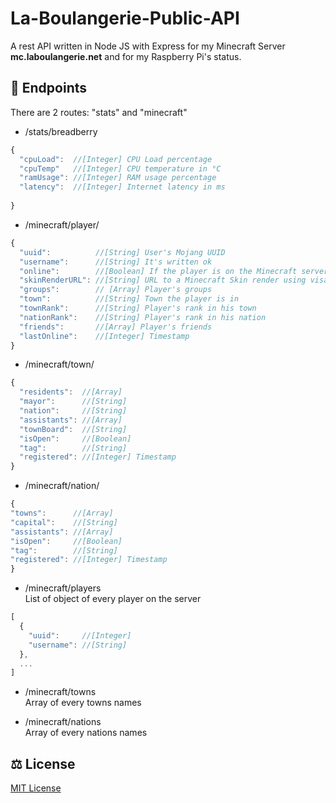 # La-Boulangerie-Public-API
A rest API written in Node JS with Express for my Minecraft Server **mc.laboulangerie.net** and for my Raspberry Pi's status.

## 📌 Endpoints
There are 2 routes: "stats" and "minecraft"

- /stats/breadberry<br/>
```javascript
{
  "cpuLoad":  //[Integer] CPU Load percentage
  "cpuTemp"   //[Integer] CPU temperature in °C
  "ramUsage": //[Integer] RAM usage percentage
  "latency":  //[Integer] Internet latency in ms
  
}
```
- /minecraft/player/<username><br/>
```javascript
{
  "uuid":          //[String] User's Mojang UUID
  "username":      //[String] It's written ok
  "online":        //[Boolean] If the player is on the Minecraft server
  "skinRenderURL": //[String] URL to a Minecraft Skin render using visage.surgeplay.com
  "groups":        // [Array] Player's groups
  "town":          //[String] Town the player is in
  "townRank":      //[String] Player's rank in his town
  "nationRank":    //[String] Player's rank in his nation
  "friends":       //[Array] Player's friends
  "lastOnline":    //[Integer] Timestamp 
}
```
- /minecraft/town/<name><br/>
```javascript
{
  "residents":  //[Array]
  "mayor":      //[String]
  "nation":     //[String]
  "assistants": //[Array]
  "townBoard":  //[String]
  "isOpen":     //[Boolean]
  "tag":        //[String]
  "registered": //[Integer] Timestamp
}
```
- /minecraft/nation/<name><br/>
```javascript
{
"towns":      //[Array]
"capital":    //[String]
"assistants": //[Array]
"isOpen":     //[Boolean]
"tag":        //[String]
"registered": //[Integer] Timestamp
}
```

- /minecraft/players<br/>
List of object of every player on the server
```javascript
[
  {
    "uuid":     //[Integer]
    "username": //[String]
  },
  ...
]
```
- /minecraft/towns<br/>
Array of every towns names

- /minecraft/nations<br/>
Array of every nations names

## ⚖ License 
[MIT License](https://github.com/PainOchoco/La-Boulangerie-Public-API/blob/master/LICENSE)
